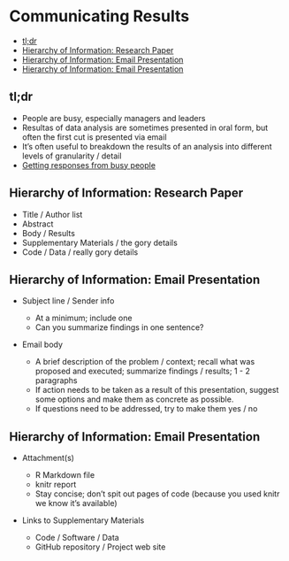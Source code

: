 Communicating Results
================

-   [tl;dr](#tldr)
-   [Hierarchy of Information: Research
    Paper](#hierarchy-of-information-research-paper)
-   [Hierarchy of Information: Email
    Presentation](#hierarchy-of-information-email-presentation)
-   [Hierarchy of Information: Email
    Presentation](#hierarchy-of-information-email-presentation-1)

## tl;dr

-   People are busy, especially managers and leaders
-   Resultas of data analysis are sometimes presented in oral form, but
    often the first cut is presented via email
-   It’s often useful to breakdown the results of an analysis into
    different levels of granularity / detail
-   [Getting responses from busy
    people](https://web.archive.org/web/20210301094427/https://simplystatistics.org/2011/09/23/getting-email-responses-from-busy-people/)

## Hierarchy of Information: Research Paper

-   Title / Author list
-   Abstract
-   Body / Results
-   Supplementary Materials / the gory details
-   Code / Data / really gory details

## Hierarchy of Information: Email Presentation

-   Subject line / Sender info

    -   At a minimum; include one
    -   Can you summarize findings in one sentence?

-   Email body

    -   A brief description of the problem / context; recall what was
        proposed and executed; summarize findings / results; 1 - 2
        paragraphs
    -   If action needs to be taken as a result of this presentation,
        suggest some options and make them as concrete as possible.
    -   If questions need to be addressed, try to make them yes / no

## Hierarchy of Information: Email Presentation

-   Attachment(s)

    -   R Markdown file
    -   knitr report
    -   Stay concise; don’t spit out pages of code (because you used
        knitr we know it’s available)

-   Links to Supplementary Materials

    -   Code / Software / Data
    -   GitHub repository / Project web site
